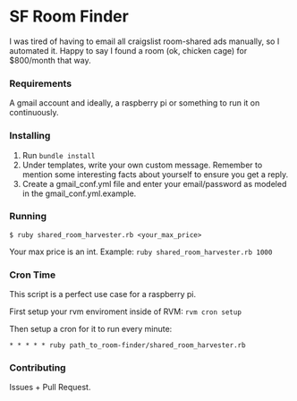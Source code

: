 SF Room Finder
=====================

I was tired of having to email all craigslist room-shared ads manually, so I automated it. Happy to say I found a room (ok, chicken cage) for $800/month that way.

### Requirements

A gmail account and ideally, a raspberry pi or something to run it on continuously.

### Installing

1. Run `bundle install`
2. Under templates, write your own custom message. Remember to mention some interesting facts about yourself to ensure you get a reply.
3. Create a gmail_conf.yml file and enter your email/password as modeled in the gmail_conf.yml.example.

### Running

`$ ruby shared_room_harvester.rb <your_max_price>`

Your max price is an int. Example: `ruby shared_room_harvester.rb 1000`


### Cron Time

This script is a perfect use case for a raspberry pi. 

First setup your rvm enviroment inside of RVM: `rvm cron setup`

Then setup a cron for it to run every minute:

`* * * * * ruby path_to_room-finder/shared_room_harvester.rb`

### Contributing

Issues + Pull Request.
